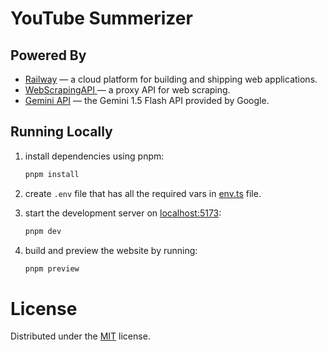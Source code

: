 # YouTube Summerizer

## Powered By

- [Railway](https://railway.app/) &horbar; a cloud platform for building and shipping web applications.
- [WebScrapingAPI ](https://www.webscrapingapi.com/) &horbar; a proxy API for web scraping.
- [Gemini API](https://ai.google.dev/gemini-api) &horbar; the Gemini 1.5 Flash API provided by Google.

## Running Locally

1. install dependencies using pnpm:

   ```sh
   pnpm install
   ```

2. create `.env` file that has all the required vars in [env.ts](https://github.com/malkiii/youtube-summerizer/blob/main/env.ts#L5) file.

3. start the development server on [localhost:5173](http://localhost:5173):

   ```sh
   pnpm dev
   ```

4. build and preview the website by running:

   ```sh
   pnpm preview
   ```

# License

Distributed under the [MIT](https://github.com/malkiii/youtube-summerizer/blob/main/LICENSE) license.
